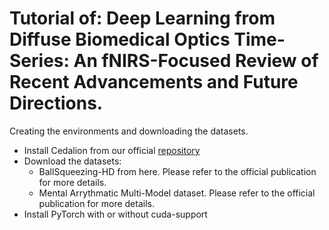 # Tutorial of: Deep Learning from Diffuse Biomedical Optics Time-Series: An fNIRS-Focused Review of Recent Advancements and Future Directions.

Creating the environments and downloading the datasets. 
- Install Cedalion from our official [repository](https://github.com/ibs-lab/cedalion)
- Download the datasets:
  - BallSqueezing-HD from here. Please refer to the official publication for more details.
  - Mental Arrythmatic Multi-Model dataset. Please refer to the official publication for more details.
- Install PyTorch with or without cuda-support

